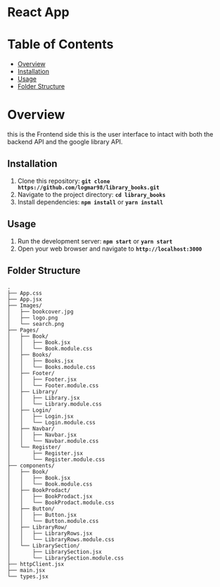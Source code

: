 # React App

# Table of Contents

- [Overview](#overview)
- [Installation](#installation)
- [Usage](#usage)
- [Folder Structure](#folder-structure)

# Overview

this is the Frontend side this is the user interface to intact with both the backend API and the google library API.

## **Installation**

1. Clone this repository: **`git clone https://github.com/logmar98/library_books.git`**
2. Navigate to the project directory: **`cd library_books`**
3. Install dependencies: **`npm install`** or **`yarn install`**

## **Usage**

1. Run the development server: **`npm start`** or **`yarn start`**
2. Open your web browser and navigate to **`http://localhost:3000`**

## Folder Structure

```
.
├── App.css
├── App.jsx
├── Images/
│   ├── bookcover.jpg
│   ├── logo.png
│   └── search.png
├── Pages/
│   ├── Book/
│   │   ├── Book.jsx
│   │   └── Book.module.css
│   ├── Books/
│   │   ├── Books.jsx
│   │   └── Books.module.css
│   ├── Footer/
│   │   ├── Footer.jsx
│   │   └── Footer.module.css
│   ├── Library/
│   │   ├── Library.jsx
│   │   └── Library.module.css
│   ├── Login/
│   │   ├── Login.jsx
│   │   └── Login.module.css
│   ├── Navbar/
│   │   ├── Navbar.jsx
│   │   └── Navbar.module.css
│   └── Register/
│       ├── Register.jsx
│       └── Register.module.css
├── components/
│   ├── Book/
│   │   ├── Book.jsx
│   │   └── Book.module.css
│   ├── BookProdact/
│   │   ├── BookProdact.jsx
│   │   └── BookProdact.module.css
│   ├── Button/
│   │   ├── Button.jsx
│   │   └── Button.module.css
│   ├── LibraryRow/
│   │   ├── LibraryRows.jsx
│   │   └── LibraryRows.module.css
│   └── LibrarySection/
│       ├── LibrarySection.jsx
│       └── LibrarySection.module.css
├── httpClient.jsx
├── main.jsx
└── types.jsx
```
